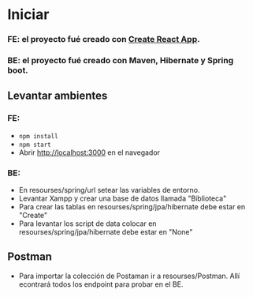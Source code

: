 # Iniciar

### FE: el proyecto fué creado con [Create React App](https://github.com/facebook/create-react-app).

### BE: el proyecto fué creado con Maven, Hibernate y Spring boot.

## Levantar ambientes

### FE: 
- `npm install`
- `npm start`
- Abrir [http://localhost:3000](http://localhost:3000) en el navegador

### BE: 
- En resourses/spring/url setear las variables de entorno. 
- Levantar Xampp y crear una base de datos llamada "Biblioteca"
- Para crear las tablas en resourses/spring/jpa/hibernate debe estar en "Create"
- Para levantar los script de data colocar en resourses/spring/jpa/hibernate debe estar en "None"

## Postman
- Para importar la colección de Postaman ir a resourses/Postman. Allí econtrará todos los endpoint para probar en el BE.








